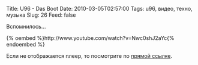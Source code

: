 Title: U96 - Das Boot
Date: 2010-03-05T02:57:00
Tags: u96, видео, техно, музыка
Slug: 26
Feed: false

<p>Вспомнилось...</p>
<p>{% oembed %}http://www.youtube.com/watch?v=Nwc0shJ2aYc{% endoembed %}</p>
<p class="hide">Если не отображается плеер, то посмотрите по <a href="http://www.youtube.com/watch?v=Nwc0shJ2aYc">прямой ссылке</a>.</p>
